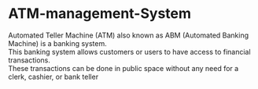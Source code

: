 # ATM-management-System
Automated Teller Machine (ATM) also known as ABM (Automated Banking Machine) is a banking system.
<br>
This banking system allows customers or users to have access to financial transactions.
<br>
These transactions can be done in public space without any need for a clerk, cashier, or bank teller
